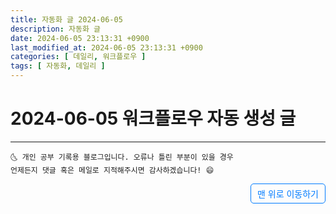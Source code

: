```yaml
---
title: 자동화 글 2024-06-05
description: 자동화 글
date: 2024-06-05 23:13:31 +0900
last_modified_at: 2024-06-05 23:13:31 +0900
categories: [ 데일리, 워크플로우 ]
tags: [ 자동화, 데일리 ]
---
```


# 2024-06-05 워크플로우 자동 생성 글

***
    🌜 개인 공부 기록용 블로그입니다. 오류나 틀린 부분이 있을 경우 
    언제든지 댓글 혹은 메일로 지적해주시면 감사하겠습니다! 😄

<a href="#" style="display: inline-block; padding: 5px 10px; color: #007bff; text-decoration: none; border: 0.5px solid #007bff; border-radius: 5px; float: right;">맨 위로 이동하기</a>